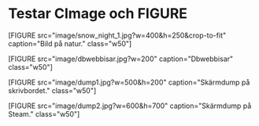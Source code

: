 Testar CImage och FIGURE
=========================

[FIGURE src="image/snow_night_1.jpg?w=400&h=250&crop-to-fit" caption="Bild på natur." class="w50"]

[FIGURE src="image/dbwebbisar.jpg?w=200" caption="Dbwebbisar" class="w50"]

[FIGURE src="image/dump1.jpg?w=500&h=200" caption="Skärmdump på skrivbordet." class="w50"]

[FIGURE src="image/dump2.jpg?w=600&h=700" caption="Skärmdump på Steam." class="w50"]
